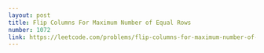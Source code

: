 ```yaml
---
layout: post
title: Flip Columns For Maximum Number of Equal Rows
number: 1072
link: https://leetcode.com/problems/flip-columns-for-maximum-number-of-equal-rows
---
```

